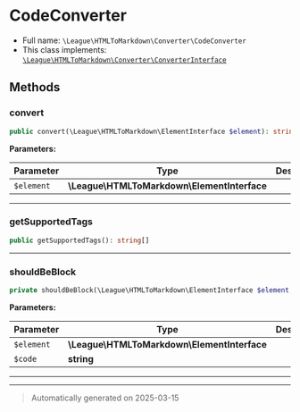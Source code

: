 
# CodeConverter





* Full name: `\League\HTMLToMarkdown\Converter\CodeConverter`
* This class implements:
[`\League\HTMLToMarkdown\Converter\ConverterInterface`](./ConverterInterface.md)




## Methods


### convert



```php
public convert(\League\HTMLToMarkdown\ElementInterface $element): string
```








**Parameters:**

| Parameter | Type | Description |
|-----------|------|-------------|
| `$element` | **\League\HTMLToMarkdown\ElementInterface** |  |





***

### getSupportedTags



```php
public getSupportedTags(): string[]
```












***

### shouldBeBlock



```php
private shouldBeBlock(\League\HTMLToMarkdown\ElementInterface $element, string $code): bool
```








**Parameters:**

| Parameter | Type | Description |
|-----------|------|-------------|
| `$element` | **\League\HTMLToMarkdown\ElementInterface** |  |
| `$code` | **string** |  |





***


***
> Automatically generated on 2025-03-15
